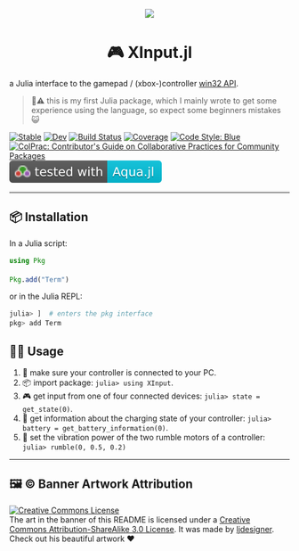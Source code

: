 <p align="center">
    <img src=".docs/src/assets/xbox_controller_banner.jpg"/></a>
</p>

<h1 align="center">
    🎮 XInput.jl
</h1>

a Julia interface to the gamepad / (xbox-)controller [win32 API](https://learn.microsoft.com/en-us/windows/win32/xinput/xinput-game-controller-apis-portal).

> 🤚⚠️ this is my first Julia package, which I mainly wrote to get some experience using the language, so expect some beginners mistakes 😺

[![Stable](https://img.shields.io/badge/docs-stable-blue.svg)](https://laurenzbeck.github.io/XInput.jl/stable/)
[![Dev](https://img.shields.io/badge/docs-dev-blue.svg)](https://laurenzbeck.github.io/XInput.jl/dev/)
[![Build Status](https://github.com/laurenzbeck/XInput.jl/actions/workflows/CI.yml/badge.svg?branch=master)](https://github.com/laurenzbeck/XInput.jl/actions/workflows/CI.yml?query=branch%3Amaster)
[![Coverage](https://codecov.io/gh/laurenzbeck/XInput.jl/branch/master/graph/badge.svg)](https://codecov.io/gh/laurenzbeck/XInput.jl)
[![Code Style: Blue](https://img.shields.io/badge/code%20style-blue-4495d1.svg)](https://github.com/invenia/BlueStyle)
[![ColPrac: Contributor's Guide on Collaborative Practices for Community Packages](https://img.shields.io/badge/ColPrac-Contributor's%20Guide-blueviolet)](https://github.com/SciML/ColPrac)
[![Aqua](https://raw.githubusercontent.com/JuliaTesting/Aqua.jl/master/badge.svg)](https://github.com/JuliaTesting/Aqua.jl)

---

## 📦 Installation

In a Julia script:

```julia
using Pkg

Pkg.add("Term")
```

or in the Julia REPL:

```julia
julia> ]  # enters the pkg interface
pkg> add Term
```

## 🧑‍💻 Usage

1. 🛜 make sure your controller is connected to your PC.
2. 📦 import package: `julia> using XInput`.
3. 🎮 get input from one of four connected devices: `julia> state = get_state(0)`.
4. 🔋 get information about the charging state of your controller: `julia> battery = get_battery_information(0)`.
5. 📳 set the vibration power of the two rumble motors of a controller: `julia> rumble(0, 0.5, 0.2)`

---

## 🖼️ ©️ Banner Artwork Attribution

<a rel="license" href="https://creativecommons.org/licenses/by-sa/3.0/"><img alt="Creative Commons License" style="border-width:0" src="https://i.creativecommons.org/l/by-sa/3.0/88x31.png" /></a><br />The art in the banner of this README is licensed under a [Creative Commons Attribution-ShareAlike 3.0 License](https://creativecommons.org/licenses/by-sa/3.0/). It was made by [ljdesigner](https://www.deviantart.com/ljdesigner). Check out his beautiful artwork ❤️
